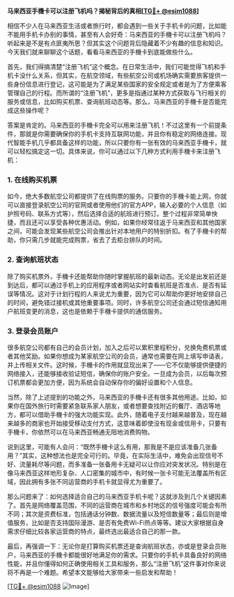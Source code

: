**马来西亚手機卡可以注册飞机吗？揭秘背后的真相[[TG💪+ @esim1088](https://t.me/s/esim1088)]**

相信不少人在马来西亚生活或者旅行时，都会遇到一些关于手机卡的问题，比如能不能用手机卡办别的事情，甚至有人会好奇：马来西亚的手機卡可以注册飞机吗？听起来是不是有点匪夷所思？但其实这个问题背后隐藏着不少有趣的信息和知识。今天我们就来聊聊这个话题，看看马来西亚的手機卡到底能做些什么。

首先，我们得搞清楚“注册飞机”这个概念。在日常生活中，我们可能觉得飞机和手机卡没什么关系，但其实，在航空领域，有些航空公司或机场确实需要旅客提供一些身份信息进行登记，这可能是为了满足某些国家的安全规定或者是为了方便乘客管理自己的行程。而所谓的“注册飞机”，更多是指通过某种方式获取与飞行相关的服务或信息，比如购买机票、查询航班动态等。那么，马来西亚的手機卡是否能完成这些操作呢？

答案是肯定的。马来西亚的手機卡完全可以用来注册飞机！不过这里有一个前提条件，那就是你需要确保你的手机卡支持互联网功能，并且你有稳定的网络连接。现代智能手机几乎都具备这样的功能，所以只要你有一张有效的马来西亚手機卡，就可以轻松搞定这一切。具体来说，你可以通过以下几种方式利用手機卡来注册飞机：

### 1. 在线购买机票

如今，绝大多数航空公司都提供了在线购票的服务。只要你的手機卡能上网，你就可以直接登录航空公司的官网或者使用他们的官方APP，输入必要的个人信息（如护照号码、联系方式等），然后选择合适的航班进行预订。整个过程非常简单快捷，而且还可以享受各种优惠活动。例如，如果你经常往返于马来西亚和其他国家之间，可能会发现某些航空公司会推出针对本地用户的特别折扣。有了手機卡的帮助，你只需几步就能完成购票，省去了去柜台排队的时间。

### 2. 查询航班状态

除了购买机票外，手機卡还能帮助你随时掌握航班的最新动态。无论是出发前还是到达后，都可以通过手机上的应用程序或者网站实时查看航班是否准点、是否有延误等情况。这对于计划行程的人来说尤为重要，因为它可以帮助你更好地安排自己的时间，避免错过接机或其他重要事项。同时，许多航空公司还会通过短信通知用户航班变更的消息，这也是依赖于手機卡提供的通信服务。

### 3. 登录会员账户

很多航空公司都有自己的会员计划，加入之后可以累积里程积分，兑换免费机票或者其他奖励。如果你想成为某家航空公司的会员，通常也需要在网上填写申请表，并上传相关文件。这时候，手機卡的作用就显现出来了——它不仅能够提供便捷的网络接入，还能够接收验证短信，确保你的账户安全。一旦成为会员，以后每次预订机票都会更加方便，因为系统会自动保存你的偏好设置和个人信息。

当然，除了上述提到的功能之外，马来西亚的手機卡还有很多其他用途。比如，如果你在国外旅行时需要紧急联系家人朋友，或者想要查找附近的餐厅、酒店等地方，都可以借助手機卡的强大功能实现。此外，随着电子支付越来越普及，现在越来越多的商家也开始接受移动支付方式，这意味着即使没有现金或信用卡，只要有手機卡，你依然可以在马来西亚畅通无阻地消费购物。

说到这里，可能有人会问：“既然手機卡这么有用，那我是不是应该准备几张备用？”其实，这种想法也是完全可行的。毕竟，在实际生活中，难免会出现信号不好、流量耗尽等问题，而多准备一张备用卡无疑可以让你应对突发状况。特别是在像马来西亚这样地形复杂、人口密集的城市中，有时候一张卡可能无法覆盖所有区域，因此拥有多张不同运营商的手机卡就显得尤为重要了。

那么问题来了：如何选择适合自己的马来西亚手机卡呢？这就涉及到几个关键因素了。首先是网络覆盖范围，不同的运营商在城市和乡村地区的信号强度可能会有所不同；其次是资费标准，包括通话分钟数、数据流量以及短信数量等；最后则是增值服务，比如是否支持国际漫游、是否有免费Wi-Fi热点等等。建议大家根据自身需求仔细比较各家运营商的特点，最终选出最适合自己的那一款。

最后，再强调一下：无论你是打算购买机票还是查询航班状态，亦或是登录会员账户，马来西亚的手機卡都能很好地满足你的需求。只要你的手机卡具备良好的网络性能，并且你懂得如何正确使用相关工具和服务，那么“注册飞机”这件事对你来说将不再是一个难题。希望本文能够给大家带来一些启发和帮助！

[[TG💪+ @esim1088](https://t.me/s/esim1088) ![Image](https://i.postimg.cc/4NQfJmqS/Snipaste-2025-05-13-00-14-12.png)]